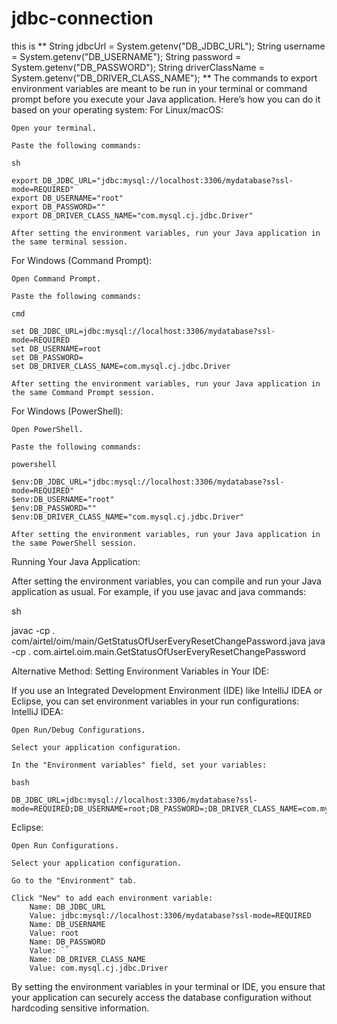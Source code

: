 # jdbc-connection
 this is
**
String jdbcUrl = System.getenv("DB_JDBC_URL");
String username = System.getenv("DB_USERNAME");
String password = System.getenv("DB_PASSWORD");
String driverClassName = System.getenv("DB_DRIVER_CLASS_NAME");
**
The commands to export environment variables are meant to be run in your terminal or command prompt before you execute your Java application. Here’s how you can do it based on your operating system:
For Linux/macOS:

    Open your terminal.

    Paste the following commands:

    sh

    export DB_JDBC_URL="jdbc:mysql://localhost:3306/mydatabase?ssl-mode=REQUIRED"
    export DB_USERNAME="root"
    export DB_PASSWORD=""
    export DB_DRIVER_CLASS_NAME="com.mysql.cj.jdbc.Driver"

    After setting the environment variables, run your Java application in the same terminal session.

For Windows (Command Prompt):

    Open Command Prompt.

    Paste the following commands:

    cmd

    set DB_JDBC_URL=jdbc:mysql://localhost:3306/mydatabase?ssl-mode=REQUIRED
    set DB_USERNAME=root
    set DB_PASSWORD=
    set DB_DRIVER_CLASS_NAME=com.mysql.cj.jdbc.Driver

    After setting the environment variables, run your Java application in the same Command Prompt session.

For Windows (PowerShell):

    Open PowerShell.

    Paste the following commands:

    powershell

    $env:DB_JDBC_URL="jdbc:mysql://localhost:3306/mydatabase?ssl-mode=REQUIRED"
    $env:DB_USERNAME="root"
    $env:DB_PASSWORD=""
    $env:DB_DRIVER_CLASS_NAME="com.mysql.cj.jdbc.Driver"

    After setting the environment variables, run your Java application in the same PowerShell session.

Running Your Java Application:

After setting the environment variables, you can compile and run your Java application as usual. For example, if you use javac and java commands:

sh

javac -cp . com/airtel/oim/main/GetStatusOfUserEveryResetChangePassword.java
java -cp . com.airtel.oim.main.GetStatusOfUserEveryResetChangePassword

Alternative Method: Setting Environment Variables in Your IDE:

If you use an Integrated Development Environment (IDE) like IntelliJ IDEA or Eclipse, you can set environment variables in your run configurations:
IntelliJ IDEA:

    Open Run/Debug Configurations.

    Select your application configuration.

    In the "Environment variables" field, set your variables:

    bash

    DB_JDBC_URL=jdbc:mysql://localhost:3306/mydatabase?ssl-mode=REQUIRED;DB_USERNAME=root;DB_PASSWORD=;DB_DRIVER_CLASS_NAME=com.mysql.cj.jdbc.Driver

Eclipse:

    Open Run Configurations.

    Select your application configuration.

    Go to the "Environment" tab.

    Click "New" to add each environment variable:
        Name: DB_JDBC_URL
        Value: jdbc:mysql://localhost:3306/mydatabase?ssl-mode=REQUIRED
        Name: DB_USERNAME
        Value: root
        Name: DB_PASSWORD
        Value: ``
        Name: DB_DRIVER_CLASS_NAME
        Value: com.mysql.cj.jdbc.Driver

By setting the environment variables in your terminal or IDE, you ensure that your application can securely access the database configuration without hardcoding sensitive information.

